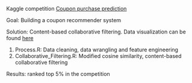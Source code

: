 Kaggle competition [Coupon purchase prediction](https://www.kaggle.com/c/coupon-purchase-prediction)

Goal: Building a coupon recommender system

Solution: Content-based collaborative filtering. Data visualization can be found [here](https://public.tableau.com/profile/rui.guo#!/vizhome/CouponPurchasePrediction/CouponPurchasePrediction)

1. Process.R: Data cleaning, data wrangling and feature engineering
2. Collaborative_Filtering.R: Modified cosine similarity, content-based collaborative filtering

Results: ranked top 5% in the competition
